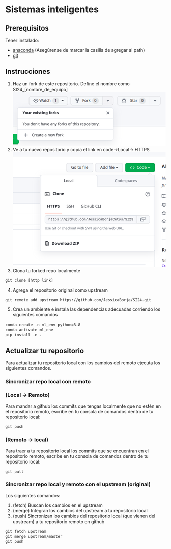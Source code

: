# Sistemas inteligentes

## Prerequisitos
Tener instalado:
- [anaconda](https://www.anaconda.com/) (Asegúrense de marcar la casilla de agregar al path)
- [git](https://git-scm.com/book/en/v2/Getting-Started-Installing-Git)

## Instrucciones
1. Haz un fork de este repositorio. Define el nombre como SI24_[nombre_de_equipo]
![create new fork](./imgs/forking.png)
2. Ve a tu nuevo repositorio y copia el link en code->Local-> HTTPS
![create new fork](./imgs/clone.png)
3. Clona tu forked repo localmente
```
git clone [http link]
```
4. Agrega el repositorio original como upstream

```
git remote add upstream https://github.com/JessicaBorja/SI24.git
```
5. Crea un ambiente e instala las dependencias adecuadas corriendo los siguientes comandos
```
conda create -n ml_env python=3.8
conda activate ml_env
pip install -e .
```
## Actualizar tu repositorio
Para actualizar tu repositorio local con los cambios del remoto ejecuta los siguientes comandos.

### Sincronizar repo local con remoto
### (Local -> Remoto)
Para mandar a github los commits que tengas localmente que no estén en el repositorio remoto, escribe en tu consola de comandos dentro de tu repositorio local:

```
git push
```

### (Remoto -> local)
Para traer a tu repositorio local los commits que se encuentran en el repositorio remoto, escribe en tu consola de comandos dentro de tu repositorio local:

```
git pull
```

### Sincronizar repo local y remoto con el upstream (original)
Los siguientes comandos:

1. (fetch) Buscan los cambios en el upstream
2. (merge) Integran los cambios del upstream a tu repositorio local
3. (push) Sincronizan los cambios del repositorio local (que vienen del upstream) a tu repositorio remoto en github

```
git fetch upstream
git merge upstream/master
git push
```
